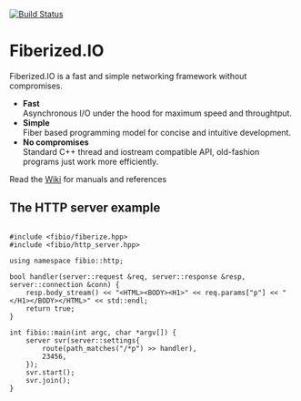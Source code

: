 [![Build Status](https://travis-ci.org/windoze/fibio.svg?branch=http)](https://travis-ci.org/windoze/fibio)

Fiberized.IO
============

Fiberized.IO is a fast and simple networking framework without compromises.

* <B>Fast</B><BR/>Asynchronous I/O under the hood for maximum speed and throughtput.
* <B>Simple</B><BR/>Fiber based programming model for concise and intuitive development.
* <B>No compromises</B><BR/>Standard C++ thread and iostream compatible API, old-fashion programs just work more efficiently.

Read the [Wiki](https://github.com/windoze/fibio/wiki) for manuals and references

The HTTP server example
-----------------------
<pre><code>
#include &lt;fibio/fiberize.hpp&gt;
#include &lt;fibio/http_server.hpp&gt;

using namespace fibio::http;

bool handler(server::request &req, server::response &resp, server::connection &conn) {
    resp.body_stream() &lt;&lt; "&lt;HTML&gt;&lt;BODY&gt;&lt;H1&gt;" &lt;&lt; req.params["p"] &lt;&lt; "&lt;/H1&gt;&lt;/BODY&gt;&lt;/HTML&gt;" &lt;&lt; std::endl;
    return true;
}

int fibio::main(int argc, char *argv[]) {
    server svr(server::settings{
        route(path_matches("/*p") >> handler),
        23456,
    });
    svr.start();
    svr.join();
}
</code></pre>
